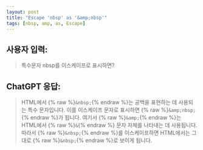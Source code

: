 ```yaml
---
layout: post
title: "Escape 'nbsp' as '&amp;nbsp'"
tags: [nbsp, amp, as, Escape]
---
```


## 사용자 입력:
> 특수문자 nbsp를 이스케이프로 표시하면?

## ChatGPT 응답:
> HTML에서 {% raw %}`&nbsp;`{% endraw %}는 공백을 표현하는 데 사용되는 특수 문자입니다. 이를 이스케이프 문자로 표시하면 {% raw %}`&amp;nbsp;`{% endraw %}가 됩니다. 여기서 {% raw %}`&amp;`{% endraw %}는 HTML에서 {% raw %}`&`{% endraw %} 문자 자체를 나타내는 데 사용됩니다. 따라서 {% raw %}`&nbsp;`{% endraw %}를 이스케이프하면 HTML에서는 그대로 {% raw %}`&nbsp;`{% endraw %}로 보이게 됩니다.


